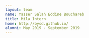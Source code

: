 ```yaml
---
layout: team
name: Yasser Salah Eddine Bouchareb
title: Mila Intern
home: http://bysd.github.io/
alumni: May 2019 - September 2019
---
```

